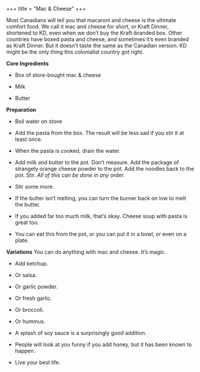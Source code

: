 +++
title = "Mac & Cheese"
+++

Most Canadians will tell you that macaroni and cheese is the ultimate
comfort food. We call it mac and cheese for short, or Kraft Dinner, shortened
to KD, even when we don’t buy the Kraft-branded box. Other countries have
boxed pasta and cheese, and sometimes it’s even branded as Kraft Dinner.
But it doesn’t taste the same as the Canadian version. KD might be the only
thing this colonialist country got right.

**Core Ingredients**
- Box of store-bought mac & cheese

- Milk

- Butter

**Preparation**
- Boil water on stove

- Add the pasta from the box. The result will be less sad if you stir it at
least once.

- When the pasta is cooked, drain the water.

- Add milk and butter to the pot. Don’t measure. Add the package of
strangely orange cheese powder to the pot. Add the noodles back to the
pot. Stir. _All of this can be done in any order._

- Stir some more.

- If the butter isn’t melting, you can turn the burner back on low to melt
the butter.

- If you added far too much milk, that’s okay. Cheese soup with pasta is
great too.

- You can eat this from the pot, or you can put it in a bowl, or even on a
plate.



**Variations**
You can do anything with mac and cheese. It’s magic.

- Add ketchup.

- Or salsa.

- Or garlic powder.

- Or fresh garlic.

- Or broccoli.

- Or hummus.

- A splash of soy sauce is a surprisingly good addition.

- People will look at you funny if you add honey, but it has been known to
happen.

- Live your best life.